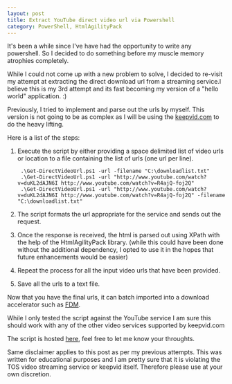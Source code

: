 ```yaml
---
layout: post
title: Extract YouTube direct video url via Powershell
category: PowerShell, HtmlAgilityPack
---
```

It's been a while since I've have had the opportunity to write any powershell. So I decided to do something before my muscle memory atrophies completely.

While I could not come up with a new problem to solve, I decided to re-visit my attempt at extracting the direct download url from a streaming service.I believe this is my 3rd attempt and its fast becoming my version of a "hello world" application. :)

Previously, I tried to implement and parse out the urls by myself. This version is not going to be as complex as I will be using the [keepvid.com](http://www.keepvid.com) to do the heavy lifting.

<!--excerpt-->

Here is a list of the steps:

1. Execute the script by either providing a space delimited list of video urls or location to a file containing the list of urls (one url per line).

		.\Get-DirectVideoUrl.ps1 -url -filename "C:\downloadlist.txt"
		.\Get-DirectVideoUrl.ps1 -url "http://www.youtube.com/watch?v=duKL2dAJN6I http://www.youtube.com/watch?v=R4ajQ-foj2Q"
		.\Get-DirectVideoUrl.ps1 -url "http://www.youtube.com/watch?v=duKL2dAJN6I http://www.youtube.com/watch?v=R4ajQ-foj2Q" -filename "C:\downloadlist.txt"

2. The script formats the url appropriate for the service and sends out the request.
3. Once the response is received, the html is parsed out using XPath with the help of the HtmlAgilityPack library. (while this could have been done without the additional dependency, I opted to use it in the hopes that future enhancements would be easier)
4. Repeat the process for all the input video urls that have been provided.
5. Save all the urls to a text file.

Now that you have the final urls, it can batch imported into a download accelerator such as [FDM](www.freedownloadmanager.org/).

While I only tested the script against the YouTube service I am sure this should work with any of the other video services supported by keepvid.com

The script is hosted [here](https://github.com/shanec-/powershell/tree/master/Get-DirectVideoUrl), feel free to let me know your throughts.

Same disclaimer applies to this post as per my previous attempts. This was written for educational purposes and I am pretty sure that it is violating the TOS video streaming service or keepvid itself. Therefore please use at your own discretion.
